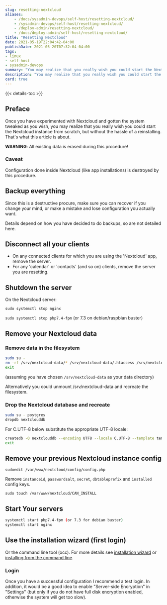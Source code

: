 ```yaml
---
slug: resetting-nextcloud
aliases:
    - /docs/sysadmin-devops/self-host/resetting-nextcloud/
    - /sysadmin-devops/self-host/resetting-nextcloud/
    - /deploy-admin/resetting-nextcloud/
    - /docs/deploy-admin/self-host/resetting-nextcloud/
title: "Resetting Nextcloud"
date: 2021-05-19T22:04:42-04:00
publishDate: 2021-05-20T07:32:04-04:00
tags:
- linux
- self-host
- sysadmin-devops
summary: "You may realize that you really wish you could start the Nextcloud instance from scratch without the hassle of a reinstalling."
description: "You may realize that you really wish you could start the Nextcloud instance from scratch without the hassle of a reinstalling."
card: true
---
```


{{< details-toc >}}

## Preface

Once you have experimented with Nextcloud and gotten the system tweaked as you wish, you may realize that you really wish you could start the Nextcloud instance from scratch, but without the hassle of a reinstalling.  That's what this article is about.

**WARNING**: All existing data is erased during this procedure!

### Caveat

Configuration done inside Nextcloud (like app installations) is destroyed by this procedure.

## Backup everything

Since this is a destructive procure, make sure you can recover if you change your mind, or make a mistake and lose configuration you actually want.

Details depend on how you have decided to do backups, so are not detailed here.

## Disconnect all your clients

* On any connected clients for which you are using the 'Nextcloud' app, remove the server.
* For any 'calendar' or 'contacts' (and so on) clients, remove the server you are resetting.

## Shutdown the server

On the Nextcloud server:

``sudo systemctl stop nginx``

``sudo systemctl stop php7.4-fpm`` (or 7.3 on debian/raspbian buster)

## Remove your Nextcloud data

### Remove data in the filesystem

```bash
sudo su -
rm -rf /srv/nextcloud-data/* /srv/nextcloud-data/.htaccess /srv/nextcloud-data/ .ocdata
exit
```

(assuming you have chosen ``/srv/nextcloud-data`` as your data directory)

Alternatively you could unmount /srv/nextcloud-data and recreate the filesystem.

### Drop the Nextcloud database and recreate

```bash
sudo su - postgres
dropdb nextclouddb
```

For C.UTF-8 below substitute the appropriate UTF-8 locale:

```bash
createdb -O nextclouddb --encoding UTF8 --locale C.UTF-8 --template template1 nextclouddb
exit
```

## Remove your previous Nextcloud instance config

``sudoedit /var/www/nextcloud/config/config.php``

Remove ``instanceid``, ``passwordsalt``, ``secret``, ``dbtableprefix`` and ``installed`` config keys.

``sudo touch /var/www/nextcloud/CAN_INSTALL``

## Start Your servers

```bash
systemctl start php7.4-fpm (or 7.3 for debian buster)
systemctl start nginx
```

## Use the installation wizard (first login)

Or the command line tool (occ).  For more details see [installation wizard](https://docs.nextcloud.com/server/latest/admin_manual/installation/installation_wizard.html) or [installing from the command line](https://docs.nextcloud.com/server/latest/admin_manual/installation/command_line_installation.html).

### Login

Once you have a successful configuration I recommend a test login. In addition, it would be a good idea to enable "Server-side Encryption" in "Settings" (but only if you do not have full disk encryption enabled, otherwise the system will get too slow).
